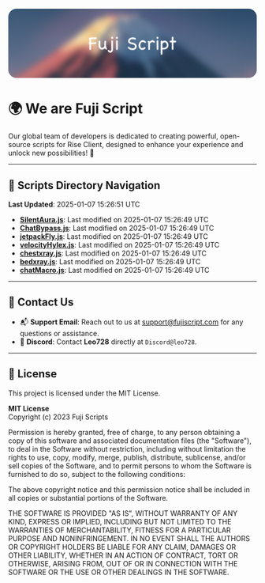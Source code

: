 ![Banner](.github/b.webp)

# 🌍 **We are Fuji Script**

Our global team of developers is dedicated to creating powerful, open-source scripts for Rise Client, designed to enhance your experience and unlock new possibilities! 🌟

---
<!-- SCRIPTS_NAVIGATION_START -->
## 📂 **Scripts Directory Navigation**

**Last Updated**: 2025-01-07 15:26:51 UTC

- **[SilentAura.js](scripts/SilentAura.js)**: Last modified on 2025-01-07 15:26:49 UTC
- **[ChatBypass.js](scripts/ChatBypass.js)**: Last modified on 2025-01-07 15:26:49 UTC
- **[jetpackFly.js](scripts/jetpackFly.js)**: Last modified on 2025-01-07 15:26:49 UTC
- **[velocityHylex.js](scripts/velocityHylex.js)**: Last modified on 2025-01-07 15:26:49 UTC
- **[chestxray.js](scripts/chestxray.js)**: Last modified on 2025-01-07 15:26:49 UTC
- **[bedxray.js](scripts/bedxray.js)**: Last modified on 2025-01-07 15:26:49 UTC
- **[chatMacro.js](scripts/chatMacro.js)**: Last modified on 2025-01-07 15:26:49 UTC

<!-- SCRIPTS_NAVIGATION_END -->

---

## 💬 **Contact Us**  
- 📬 **Support Email**: Reach out to us at [support@fujiscript.com](mailto:support@fujiscript.com) for any questions or assistance.  
- 💬 **Discord**: Contact **Leo728** directly at `Discord@leo728`.

---

## 📜 **License**

This project is licensed under the MIT License.  

**MIT License**  
Copyright (c) 2023 Fuji Scripts  

Permission is hereby granted, free of charge, to any person obtaining a copy of this software and associated documentation files (the "Software"), to deal in the Software without restriction, including without limitation the rights to use, copy, modify, merge, publish, distribute, sublicense, and/or sell copies of the Software, and to permit persons to whom the Software is furnished to do so, subject to the following conditions:  

The above copyright notice and this permission notice shall be included in all copies or substantial portions of the Software.  

THE SOFTWARE IS PROVIDED "AS IS", WITHOUT WARRANTY OF ANY KIND, EXPRESS OR IMPLIED, INCLUDING BUT NOT LIMITED TO THE WARRANTIES OF MERCHANTABILITY, FITNESS FOR A PARTICULAR PURPOSE AND NONINFRINGEMENT. IN NO EVENT SHALL THE AUTHORS OR COPYRIGHT HOLDERS BE LIABLE FOR ANY CLAIM, DAMAGES OR OTHER LIABILITY, WHETHER IN AN ACTION OF CONTRACT, TORT OR OTHERWISE, ARISING FROM, OUT OF OR IN CONNECTION WITH THE SOFTWARE OR THE USE OR OTHER DEALINGS IN THE SOFTWARE.  

